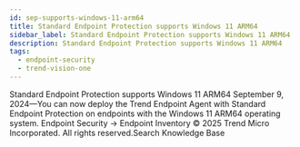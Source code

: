 ```yaml
---
id: sep-supports-windows-11-arm64
title: Standard Endpoint Protection supports Windows 11 ARM64
sidebar_label: Standard Endpoint Protection supports Windows 11 ARM64
description: Standard Endpoint Protection supports Windows 11 ARM64
tags:
  - endpoint-security
  - trend-vision-one
---
```


 Standard Endpoint Protection supports Windows 11 ARM64 September 9, 2024—You can now deploy the Trend Endpoint Agent with Standard Endpoint Protection on endpoints with the Windows 11 ARM64 operating system. Endpoint Security → Endpoint Inventory © 2025 Trend Micro Incorporated. All rights reserved.Search Knowledge Base